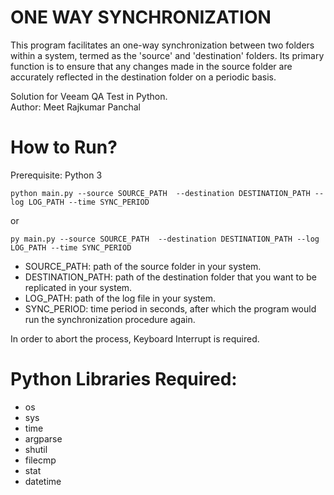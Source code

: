 # ONE WAY SYNCHRONIZATION
This program facilitates an one-way synchronization between two folders within a system, termed as the 'source' and 'destination' folders. Its primary function is to ensure that any changes made in the source folder are accurately reflected in the destination folder on a periodic basis. 

Solution for Veeam QA Test in Python. <br />
Author: Meet Rajkumar Panchal

# How to Run?
Prerequisite: Python 3
```console
python main.py --source SOURCE_PATH  --destination DESTINATION_PATH --log LOG_PATH --time SYNC_PERIOD
```
or 
```console
py main.py --source SOURCE_PATH  --destination DESTINATION_PATH --log LOG_PATH --time SYNC_PERIOD
```
* SOURCE_PATH: path of the source folder in your system.
* DESTINATION_PATH: path of the destination folder that you want to be replicated in your system.
* LOG_PATH: path of the log file in your system.
* SYNC_PERIOD: time period in seconds, after which the program would run the synchronization procedure again.

In order to abort the process, Keyboard Interrupt is required.

# Python Libraries Required:
* os
* sys
* time
* argparse
* shutil
* filecmp
* stat
* datetime
